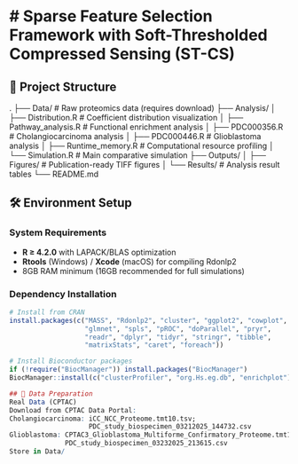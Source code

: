 # # Sparse Feature Selection Framework with Soft-Thresholded Compressed Sensing (ST-CS)
## 📂 Project Structure
.
├── Data/ # Raw proteomics data (requires download)
├── Analysis/
│ ├── Distribution.R # Coefficient distribution visualization
│ ├── Pathway_analysis.R # Functional enrichment analysis
│ ├── PDC000356.R # Cholangiocarcinoma analysis
│ ├── PDC000446.R # Glioblastoma analysis
│ ├── Runtime_memory.R # Computational resource profiling
│ └── Simulation.R # Main comparative simulation
├── Outputs/
│ ├── Figures/ # Publication-ready TIFF figures
│ └── Results/ # Analysis result tables
└── README.md


## 🛠️ Environment Setup

### System Requirements
- **R ≥ 4.2.0** with LAPACK/BLAS optimization
- **Rtools** (Windows) / **Xcode** (macOS) for compiling Rdonlp2
- 8GB RAM minimum (16GB recommended for full simulations)

### Dependency Installation
```r
# Install from CRAN
install.packages(c("MASS", "Rdonlp2", "cluster", "ggplot2", "cowplot",
                   "glmnet", "spls", "pROC", "doParallel", "pryr",
                   "readr", "dplyr", "tidyr", "stringr", "tibble",
                   "matrixStats", "caret", "foreach"))

# Install Bioconductor packages
if (!require("BiocManager")) install.packages("BiocManager")
BiocManager::install(c("clusterProfiler", "org.Hs.eg.db", "enrichplot"))

## 🧬 Data Preparation
Real Data (CPTAC)
Download from CPTAC Data Portal:
Cholangiocarcinoma: iCC_NCC_Proteome.tmt10.tsv;
                    PDC_study_biospecimen_03212025_144732.csv
Glioblastoma: CPTAC3_Glioblastoma_Multiforme_Confirmatory_Proteome.tmt11.tsv;
              PDC_study_biospecimen_03232025_213615.csv
Store in Data/
